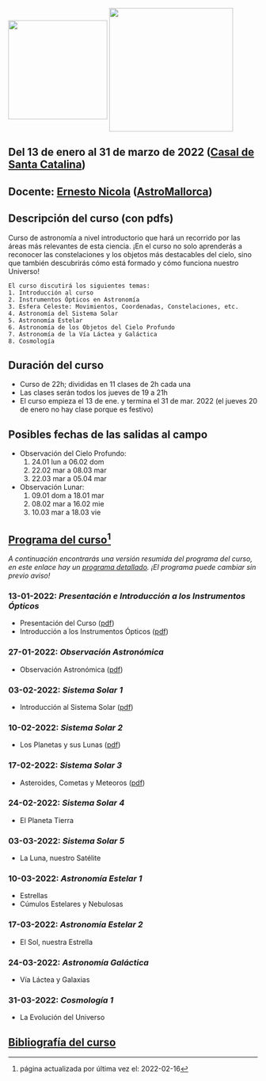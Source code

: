 [<img src="https://e-nicola.github.io/Astro-Curso-2022a/IMG/casal_santa_catalina.png" width=200 align=center>](https://casalsdebarri.cat/casals/cb-santa-catalina/)
[<img src="https://e-nicola.github.io/Astro-Curso-2022a/IMG/logo-astromallorca4.png" width=250 align=center>](https://astromallorca.wordpress.com/)
## Del 13 de enero al 31 de marzo de 2022 ([Casal de Santa Catalina](https://casalsdebarri.cat/casals/cb-santa-catalina/))
## Docente: [Ernesto Nicola](https://e-nicola.github.io/Astro-Curso-2022a/bio.html) ([AstroMallorca](https://astromallorca.wordpress.com/))
## Descripción del curso (con pdfs)
Curso de astronomía a nivel introductorio que hará un recorrido por las áreas más relevantes de esta ciencia. ¡En el curso no solo aprenderás a reconocer las constelaciones y los objetos más destacables del cielo, sino que también descubrirás cómo está formado y cómo funciona nuestro Universo! 
```
El curso discutirá los siguientes temas:
1. Introducción al curso
2. Instrumentos Ópticos en Astronomía
3. Esfera Celeste: Movimientos, Coordenadas, Constelaciones, etc.
4. Astronomía del Sistema Solar
5. Astronomía Estelar
6. Astronomía de los Objetos del Cielo Profundo
7. Astronomía de la Vía Láctea y Galáctica
8. Cosmología
```
## Duración del curso
* Curso de 22h; divididas en 11 clases de 2h cada una
* Las clases serán todos los jueves de 19 a 21h
* El curso empieza el 13 de ene. y termina el 31 de mar. 2022 (el jueves 20 de enero no hay clase porque es festivo)

## Posibles fechas de las salidas al campo
* Observación del Cielo Profundo:
    1. 24.01 lun	a	06.02 dom
    2. 22.02 mar	a	08.03 mar
    3. 22.03 mar	a	05.04 mar
* Observación Lunar:
    1. 09.01 dom 	a	18.01 mar
    2. 08.02 mar 	a	16.02 mie
    3. 10.03 mar 	a	18.03 vie

## [Programa del curso](https://e-nicola.github.io/Astro-Curso-2022a/programa.html)[^1]
_A continuación encontrarás una versión resumida del programa del curso, en este enlace hay un [programa detallado](https://e-nicola.github.io/Astro-Curso-2022a/programa.html).
¡El programa puede cambiar sin previo aviso!_

### 13-01-2022: _Presentación e Introducción a los Instrumentos Ópticos_
* Presentación del Curso ([pdf](2022-01-13_Info_Curso_v1.pdf))
* Introducción a los Instrumentos Ópticos ([pdf](2022-01-13_Instrumentos_Oticos_v1.pdf))

### 27-01-2022: _Observación Astronómica_
* Observación Astronómica ([pdf](2022-01-27_Observación_Astronómica_v1.pdf))

### 03-02-2022: _Sistema Solar 1_
* Introducción al Sistema Solar ([pdf](2022-02-03_Sistema_Solar_Intro_v1.pdf))

### 10-02-2022: _Sistema Solar 2_
* Los Planetas y sus Lunas ([pdf](2022-02-10_Sistema_Solar_Planetas_v1.pdf))

### 17-02-2022: _Sistema Solar 3_
* Asteroides, Cometas y Meteoros ([pdf](2022-02-17_Asteroides_y_Cometas_v1.pdf))

### 24-02-2022: _Sistema Solar 4_
* El Planeta Tierra

### 03-03-2022: _Sistema Solar 5_
* La Luna, nuestro Satélite

### 10-03-2022: _Astronomía Estelar 1_
* Estrellas 
* Cúmulos Estelares y Nebulosas

### 17-03-2022: _Astronomía Estelar 2_
* El Sol, nuestra Estrella

### 24-03-2022: _Astronomía Galáctica_
* Vía Láctea y Galaxias

### 31-03-2022: _Cosmología 1_
* La Evolución del Universo

## [Bibliografía del curso](https://e-nicola.github.io/Astro-Curso-2022a/bibliografía.html)

[^1]: página actualizada por última vez el: 2022-02-16
